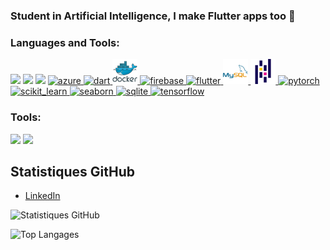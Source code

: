 ### Student in Artificial Intelligence, I make Flutter apps too 👋


<h3 align="left">Languages and Tools:</h3>
<p align="left"><img src='https://github.com/yurijserrano/Github-Profile-Readme-Logos/blob/master/programming%20languages/python.svg' height="40"/>
<img src='https://github.com/yurijserrano/Github-Profile-Readme-Logos/blob/master/programming%20languages/dart.svg' height="40"/>
<img src='https://github.com/yurijserrano/Github-Profile-Readme-Logos/blob/master/programming%20languages/javascript.svg' height="40"/> <a href="https://azure.microsoft.com/en-in/" target="_blank" rel="noreferrer"> <img src="https://www.vectorlogo.zone/logos/microsoft_azure/microsoft_azure-icon.svg" alt="azure" width="40" height="40"/> </a> <a href="https://dart.dev" target="_blank" rel="noreferrer"> <img src="https://www.vectorlogo.zone/logos/dartlang/dartlang-icon.svg" alt="dart" width="40" height="40"/> </a> <a href="https://www.docker.com/" target="_blank" rel="noreferrer"> <img src="https://raw.githubusercontent.com/devicons/devicon/master/icons/docker/docker-original-wordmark.svg" alt="docker" width="40" height="40"/> </a> <a href="https://firebase.google.com/" target="_blank" rel="noreferrer"> <img src="https://www.vectorlogo.zone/logos/firebase/firebase-icon.svg" alt="firebase" width="40" height="40"/> </a> <a href="https://flutter.dev" target="_blank" rel="noreferrer"> <img src="https://www.vectorlogo.zone/logos/flutterio/flutterio-icon.svg" alt="flutter" width="40" height="40"/> </a> <a href="https://www.mysql.com/" target="_blank" rel="noreferrer"> <img src="https://raw.githubusercontent.com/devicons/devicon/master/icons/mysql/mysql-original-wordmark.svg" alt="mysql" width="40" height="40"/> </a> <a href="https://pandas.pydata.org/" target="_blank" rel="noreferrer"> <img src="https://raw.githubusercontent.com/devicons/devicon/2ae2a900d2f041da66e950e4d48052658d850630/icons/pandas/pandas-original.svg" alt="pandas" width="40" height="40"/> </a> <a href="https://pytorch.org/" target="_blank" rel="noreferrer"> <img src="https://www.vectorlogo.zone/logos/pytorch/pytorch-icon.svg" alt="pytorch" width="40" height="40"/> </a> <a href="https://scikit-learn.org/" target="_blank" rel="noreferrer"> <img src="https://upload.wikimedia.org/wikipedia/commons/0/05/Scikit_learn_logo_small.svg" alt="scikit_learn" width="40" height="40"/> </a> <a href="https://seaborn.pydata.org/" target="_blank" rel="noreferrer"> <img src="https://seaborn.pydata.org/_images/logo-mark-lightbg.svg" alt="seaborn" width="40" height="40"/> </a> <a href="https://www.sqlite.org/" target="_blank" rel="noreferrer"> <img src="https://www.vectorlogo.zone/logos/sqlite/sqlite-icon.svg" alt="sqlite" width="40" height="40"/> </a> <a href="https://www.tensorflow.org" target="_blank" rel="noreferrer"> <img src="https://www.vectorlogo.zone/logos/tensorflow/tensorflow-icon.svg" alt="tensorflow" width="40" height="40"/> </a> </p>



### Tools:

<img src='https://github.com/yurijserrano/Github-Profile-Readme-Logos/blob/master/ides/android-studio.svg' height="50"/>
<img src='https://github.com/yurijserrano/Github-Profile-Readme-Logos/blob/master/text editors/vscode.svg' height="50"/>

## Statistiques GitHub
- [LinkedIn](lien_vers_linkedin)
  
![Statistiques GitHub](https://readme-stats-git-main-mbenalias-projects.vercel.app/api?username=mbenalia&show_icons=true&theme=cobalt&include_all_commits&bg_color=00000000)

![Top Langages](https://readme-stats-chi-pink.vercel.app/api/top-langs/?username=mbenalia&show_icons=true&theme=cobalt&include_all_commits&layout=donut&bg_color=00000000)
